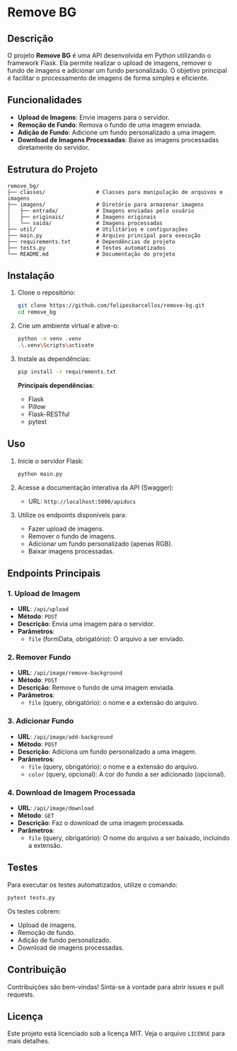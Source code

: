 # Remove BG

## Descrição

O projeto **Remove BG** é uma API desenvolvida em Python utilizando o framework Flask. Ela permite realizar o upload de imagens, remover o fundo de imagens e adicionar um fundo personalizado. O objetivo principal é facilitar o processamento de imagens de forma simples e eficiente.

## Funcionalidades

- **Upload de Imagens**: Envie imagens para o servidor.
- **Remoção de Fundo**: Remova o fundo de uma imagem enviada.
- **Adição de Fundo**: Adicione um fundo personalizado a uma imagem.
- **Download de Imagens Processadas**: Baixe as imagens processadas diretamente do servidor.

## Estrutura do Projeto

```
remove_bg/
├── classes/                # Classes para manipulação de arquivos e imagens
├── imagens/                # Diretório para armazenar imagens
│   ├── entrada/            # Imagens enviadas pelo usuário
│   ├── originais/          # Imagens originais
│   └── saida/              # Imagens processadas
├── util/                   # Utilitários e configurações
├── main.py                 # Arquivo principal para execução
├── requirements.txt        # Dependências do projeto
├── tests.py                # Testes automatizados
└── README.md               # Documentação do projeto
```

## Instalação

1. Clone o repositório:
   ```bash
   git clone https://github.com/felipesbarcellos/remove-bg.git
   cd remove_bg
   ```

2. Crie um ambiente virtual e ative-o:
   ```bash
   python -m venv .venv
   .\.venv\Scripts\activate
   ```

3. Instale as dependências:
   ```bash
   pip install -r requirements.txt
   ```

   **Principais dependências**:
   - Flask
   - Pillow
   - Flask-RESTful
   - pytest

## Uso

1. Inicie o servidor Flask:
   ```bash
   python main.py
   ```

2. Acesse a documentação interativa da API (Swagger):
   - URL: `http://localhost:5000/apidocs`

3. Utilize os endpoints disponíveis para:
   - Fazer upload de imagens.
   - Remover o fundo de imagens.
   - Adicionar um fundo personalizado (apenas RGB).
   - Baixar imagens processadas.

## Endpoints Principais

### 1. Upload de Imagem
- **URL**: `/api/upload`
- **Método**: `POST`
- **Descrição**: Envia uma imagem para o servidor.
- **Parâmetros**:
  - `file` (formData, obrigatório): O arquivo a ser enviado.

### 2. Remover Fundo
- **URL**: `/api/image/remove-background`
- **Método**: `POST`
- **Descrição**: Remove o fundo de uma imagem enviada.
- **Parâmetros**:
  - `file` (query, obrigatório): o nome e a extensão do arquivo.

### 3. Adicionar Fundo
- **URL**: `/api/image/add-background`
- **Método**: `POST`
- **Descrição**: Adiciona um fundo personalizado a uma imagem.
- **Parâmetros**:
  - `file` (query, obrigatório): o nome e a extensão do arquivo.
  - `color` (query, opcional): A cor do fundo a ser adicionado (opcional).

### 4. Download de Imagem Processada
- **URL**: `/api/image/download`
- **Método**: `GET`
- **Descrição**: Faz o download de uma imagem processada.
- **Parâmetros**:
  - `file` (query, obrigatório): O nome do arquivo a ser baixado, incluindo a extensão.

## Testes

Para executar os testes automatizados, utilize o comando:
```bash
pytest tests.py
```

Os testes cobrem:
- Upload de imagens.
- Remoção de fundo.
- Adição de fundo personalizado.
- Download de imagens processadas.

## Contribuição

Contribuições são bem-vindas! Sinta-se à vontade para abrir issues e pull requests.

## Licença

Este projeto está licenciado sob a licença MIT. Veja o arquivo `LICENSE` para mais detalhes.